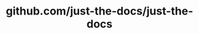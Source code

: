 ---
layout: post
title: github.com/just-the-docs/just-the-docs
categories: link
tags: [انگلیسی, برنامه‌نویسی]
---